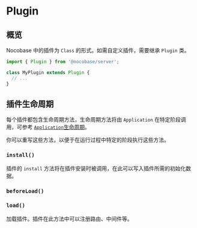 # Plugin

## 概览

Nocobase 中的插件为 `Class` 的形式。如需自定义插件，需要继承 `Plugin` 类。

```typescript
import { Plugin } from '@nocobase/server';

class MyPlugin extends Plugin {
  // ...
}

```

## 插件生命周期

每个插件都包含生命周期方法，生命周期方法将由 `Application` 在特定阶段调用，可参考 [`Application`生命周期](./application.md)。

你可以重写这些方法，以便于在运行过程中特定的阶段执行这些方法。

### `install()`

插件的 `install` 方法将在插件安装时被调用，在此可以写入插件所需的初始化数据。

### `beforeLoad()`



### `load()`

加载插件。插件在此方法中可以注册路由、中间件等。

